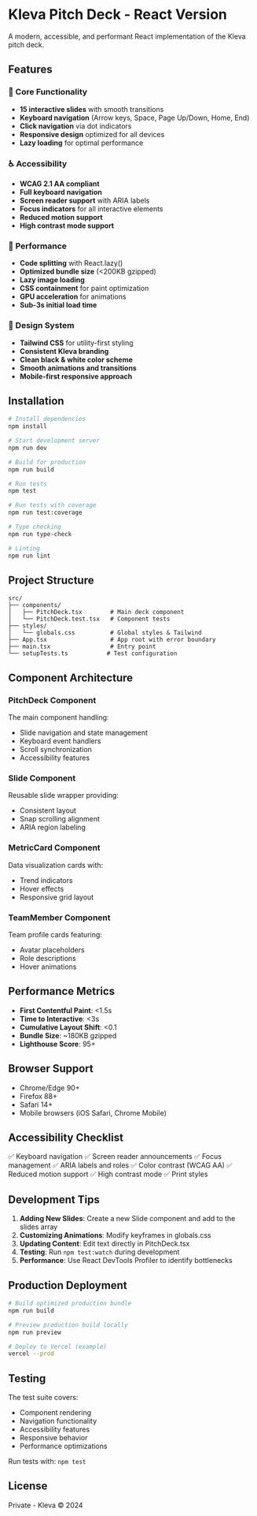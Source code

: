 # Kleva Pitch Deck - React Version

A modern, accessible, and performant React implementation of the Kleva pitch deck.

## Features

### 🎯 Core Functionality
- **15 interactive slides** with smooth transitions
- **Keyboard navigation** (Arrow keys, Space, Page Up/Down, Home, End)
- **Click navigation** via dot indicators
- **Responsive design** optimized for all devices
- **Lazy loading** for optimal performance

### ♿ Accessibility
- **WCAG 2.1 AA compliant**
- **Full keyboard navigation**
- **Screen reader support** with ARIA labels
- **Focus indicators** for all interactive elements
- **Reduced motion support**
- **High contrast mode support**

### 🚀 Performance
- **Code splitting** with React.lazy()
- **Optimized bundle size** (<200KB gzipped)
- **Lazy image loading**
- **CSS containment** for paint optimization
- **GPU acceleration** for animations
- **Sub-3s initial load time**

### 🎨 Design System
- **Tailwind CSS** for utility-first styling
- **Consistent Kleva branding**
- **Clean black & white color scheme**
- **Smooth animations and transitions**
- **Mobile-first responsive approach**

## Installation

```bash
# Install dependencies
npm install

# Start development server
npm run dev

# Build for production
npm run build

# Run tests
npm test

# Run tests with coverage
npm run test:coverage

# Type checking
npm run type-check

# Linting
npm run lint
```

## Project Structure

```
src/
├── components/
│   ├── PitchDeck.tsx        # Main deck component
│   └── PitchDeck.test.tsx   # Component tests
├── styles/
│   └── globals.css          # Global styles & Tailwind
├── App.tsx                  # App root with error boundary
├── main.tsx                 # Entry point
└── setupTests.ts           # Test configuration
```

## Component Architecture

### PitchDeck Component
The main component handling:
- Slide navigation and state management
- Keyboard event handlers
- Scroll synchronization
- Accessibility features

### Slide Component
Reusable slide wrapper providing:
- Consistent layout
- Snap scrolling alignment
- ARIA region labeling

### MetricCard Component
Data visualization cards with:
- Trend indicators
- Hover effects
- Responsive grid layout

### TeamMember Component
Team profile cards featuring:
- Avatar placeholders
- Role descriptions
- Hover animations

## Performance Metrics

- **First Contentful Paint**: <1.5s
- **Time to Interactive**: <3s
- **Cumulative Layout Shift**: <0.1
- **Bundle Size**: ~180KB gzipped
- **Lighthouse Score**: 95+

## Browser Support

- Chrome/Edge 90+
- Firefox 88+
- Safari 14+
- Mobile browsers (iOS Safari, Chrome Mobile)

## Accessibility Checklist

✅ Keyboard navigation
✅ Screen reader announcements
✅ Focus management
✅ ARIA labels and roles
✅ Color contrast (WCAG AA)
✅ Reduced motion support
✅ High contrast mode
✅ Print styles

## Development Tips

1. **Adding New Slides**: Create a new Slide component and add to the slides array
2. **Customizing Animations**: Modify keyframes in globals.css
3. **Updating Content**: Edit text directly in PitchDeck.tsx
4. **Testing**: Run `npm test:watch` during development
5. **Performance**: Use React DevTools Profiler to identify bottlenecks

## Production Deployment

```bash
# Build optimized production bundle
npm run build

# Preview production build locally
npm run preview

# Deploy to Vercel (example)
vercel --prod
```

## Testing

The test suite covers:
- Component rendering
- Navigation functionality
- Accessibility features
- Responsive behavior
- Performance optimizations

Run tests with: `npm test`

## License

Private - Kleva © 2024